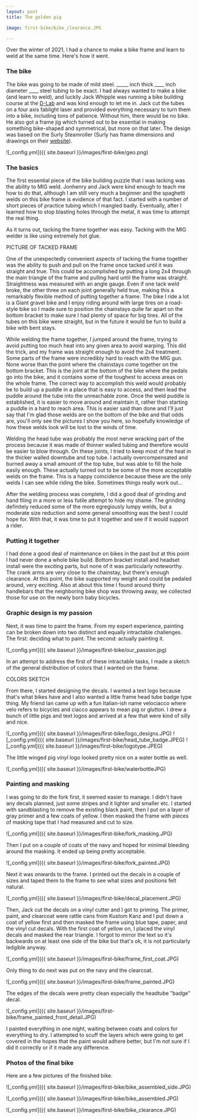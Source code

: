 ```yaml
---
layout: post
title: The golden pig

image: first-bike/bike_clearance.JPG

---
```


Over the winter of 2021, I had a chance to make a bike frame and learn to weld at the same time. Here's how it went.

### The bike

The bike was going to be made of mild steel. _____ inch thick ____ inch diameter ____ steel tubing to be exact. I had always wanted to make a bike (and learn to weld), and luckily Jack Whipple was running a bike building course at the [D-Lab](https://d-lab.mit.edu/) and was kind enough to let me in. Jack cut the tubes on a four axis fablight laser and provided everything necessary to turn them into a bike, including tons of patience. Without him, there would be no bike. He also got a frame jig which turned out to be essential in making something bike-shaped and symmetrical, but more on that later. The design was based on the Surly Steamroller (Surly has frame dimensions and drawings on their [website](https://surlybikes.com/bikes/steamroller)).

![_config.yml]({{ site.baseurl }}/images/first-bike/geo.png)

### The basics

The first essential piece of the bike building puzzle that I was lacking was the ability to MIG weld. Jonhenry and Jack were kind enough to teach me how to do that, although I am still very much a beginner and the spaghetti welds on this bike frame is evidence of that fact. I started with a number of short pieces of practice tubing which I mangled badly. Eventually, after I learned how to stop blasting holes through the metal, it was time to attempt the real thing.

As it turns out, tacking the frame together was easy. Tacking with the MIG welder is like using extremely hot glue.

PICTURE OF TACKED FRAME

One of the unexpectedly convenient aspects of tacking the frame together was the ability to push and pull on the frame once tacked until it was straight and true. This could be accomplished by putting a long 2x4 through the main triangle of the frame and pulling hard until the frame was straight. Straightness was measured with an angle gauge. Even if one tack weld broke, the other three on each joint generally held true, making this a remarkably flexible method of putting together a frame. The bike I ride a lot is a Giant gravel bike and I enjoy riding around with large tires on a road-style bike so I made sure to position the chainstays quite far apart on the bottom bracket to make sure I had plenty of space for big tires. All of the tubes on this bike were straight, but in the future it would be fun to build a bike with bent stays.

While welding the frame together, I jumped around the frame, trying to avoid putting too much heat into any given area to avoid warping. This did the trick, and my frame was straight enough to avoid the 2x4 treatment. Some parts of the frame were incredibly hard to reach with the MIG gun. None worse than the point where the chainstays come together on the bottom bracket. This is the joint at the bottom of the bike where the pedals go into the bike, and it contains some of the toughest to access areas on the whole frame. The correct way to accomplish this weld would probably be to build up a puddle in a place that is easy to access, and then lead the puddle around the tube into the unreachable zone. Once the weld puddle is established, it is easier to move around and maintain it, rather than starting a puddle in a hard to reach area. This is easier said than done and I'll just say that I'm glad those welds are on the bottom of the bike and that odds are, you'll only see the pictures I show you here, so hopefully knowledge of how these welds look will be lost to the winds of time.

Welding the head tube was probably the most nerve wracking part of the process because it was made of thinner walled tubing and therefore would be easier to blow through. On these joints, I tried to keep most of the heat in the thicker walled downtube and top tube. I actually overcompensated and burned away a small amount of the top tube, but was able to fill the hole easily enough. These actually turned out to be some of the more acceptable welds on the frame. This is a happy coincidence because these are the only welds I can see while riding the bike. Sometimes things really work out...

After the welding process was complete, I did a good deal of grinding and hand filing in a more or less futile attempt to hide my shame. The grinding definitely reduced some of the more egregiously lumpy welds, but a moderate size reduction and some general smoothing was the best I could hope for. With that, it was time to put it together and see if it would support a rider.

### Putting it together
I had done a good deal of maintenance on bikes in the past but at this point I had never done a whole bike build. Bottom bracket install and headset install were the exciting parts, but none of it was particularly noteworthy. The crank arms are very close to the chainstay, but there's enough clearance. At this point, the bike supported my weight and could be pedaled around, very exciting. Also at about this time I found around thirty handlebars that the neighboring bike shop was throwing away, we collected those for use on the newly born baby bicycles.

### Graphic design is my passion
Next, it was time to paint the frame. From my expert experience, painting can be broken down into two distinct and equally intractable challenges. The first: deciding what to paint. The second: actually painting it.

![_config.yml]({{ site.baseurl }}/images/first-bike/our_passion.jpg)

In an attempt to address the first of these intractable tasks, I made a sketch of the general distribution of colors that I wanted on the frame.

COLORS SKETCH

From there, I started designing the decals. I wanted a text logo because that's what bikes have and I also wanted a little frame head tube badge type thing. My friend Ian came up with a fun Italian-ish name velociacco where velo refers to bicycles and ciacco appears to mean pig or glutton. I drew a bunch of little pigs and text logos and arrived at a few that were kind of silly and nice.

![_config.yml]({{ site.baseurl }}/images/first-bike/logo_designs.JPG)
![_config.yml]({{ site.baseurl }}/images/first-bike/head_tube_badge.JPEG)
![_config.yml]({{ site.baseurl }}/images/first-bike/logotype.JPEG)

The little winged pig vinyl logo looked pretty nice on a water bottle as well.

![_config.yml]({{ site.baseurl }}/images/first-bike/waterbottleJPG)

### Painting and masking
I was going to do the fork first, it seemed easier to manage. I didn't have any decals planned, just some stripes and it lighter and smaller etc. I started with sandblasting to remove the existing black paint, then I put on a layer of gray primer and a few coats of yellow. I then masked the frame with pieces of masking tape that I had measured and cut to size.

![_config.yml]({{ site.baseurl }}/images/first-bike/fork_masking.JPG)

Then I put on a couple of coats of the navy and hoped for minimal bleeding around the masking. It ended up being pretty acceptable.

![_config.yml]({{ site.baseurl }}/images/first-bike/fork_painted.JPG)

Next it was onwards to the frame. I printed out the decals in a couple of sizes and taped them to the frame to see what sizes and positions felt natural.

![_config.yml]({{ site.baseurl }}/images/first-bike/decal_placement.JPG)

Then, Jack cut the decals on a vinyl cutter and I got to priming. The primer, paint, and clearcoat were rattle cans from Kustom Kanz and I put down a coat of yellow first and then masked the frame using blue tape, paper, and the vinyl cut decals. With the first coat of yellow on, I placed the vinyl decals and masked the rear triangle. I forgot to mirror the text so it's backwards on at least one side of the bike but that's ok, it is not particularly ledgible anyway.

![_config.yml]({{ site.baseurl }}/images/first-bike/frame_first_coat.JPG)

Only thing to do next was put on the navy and the clearcoat.

![_config.yml]({{ site.baseurl }}/images/first-bike/frame_painted.JPG)

The edges of the decals were pretty clean especially the headtube "badge" decal.

![_config.yml]({{ site.baseurl }}/images/first-bike/frame_painted_front_detail.JPG)

I painted everything in one night, waiting between coats and colors for everything to dry. I attempted to scuff the layers which were going to get covered in the hopes that the paint would adhere better, but I'm not sure if I did it correctly or if it made any difference.

### Photos of the final bike
Here are a few pictures of the finished bike.

![_config.yml]({{ site.baseurl }}/images/first-bike/bike_assembled_side.JPG)

![_config.yml]({{ site.baseurl }}/images/first-bike/bike_assembled.JPG)

![_config.yml]({{ site.baseurl }}/images/first-bike/bike_clearance.JPG)
